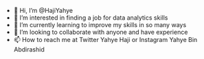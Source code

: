 - 👋 Hi, I’m @HajiYahye
- 👀 I’m interested in finding a job for data analytics skills
- 🌱 I’m currently learning to improve my skills in so many ways
- 💞️ I’m looking to collaborate with anyone and have experience  
- 📫 How to reach me at Twitter Yahye Haji or Instagram Yahye Bin Abdirashid

<!---
HajiYahye/HajiYahye is a ✨ special ✨ repository because its `README.md` (this file) appears on your GitHub profile.
You can click the Preview link to take a look at your changes.
--->

